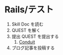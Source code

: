 # Rails/テスト

1. Skill Doc を読む
2. QUEST を解く
3. 提出 QUEST を提出する
   1. [Conduit](/quest/technologies/rails/CONDUIT.md)
4. ブログ記事を投稿する
